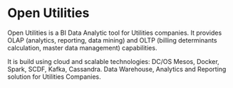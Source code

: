 # Open Utilities

Open Utilities is a BI Data Analytic tool for Utilities companies. It provides OLAP (analytics, reporting, data mining) and OLTP (billing determinants calculation, master data management) capabilities.

It is build using cloud and scalable technologies: DC/OS Mesos, Docker, Spark, SCDF, Kafka, Cassandra.
Data Warehouse, Analytics and Reporting solution for Utilities Companies.
